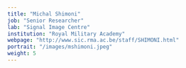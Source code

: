 ```yaml
---
title: "Michal Shimoni"
job: "Senior Researcher"
lab: "Signal Image Centre"
institution: "Royal Military Academy"
webpage: "http://www.sic.rma.ac.be/staff/SHIMONI.html"
portrait: "/images/mshimoni.jpeg"
weight: 5
---
```


